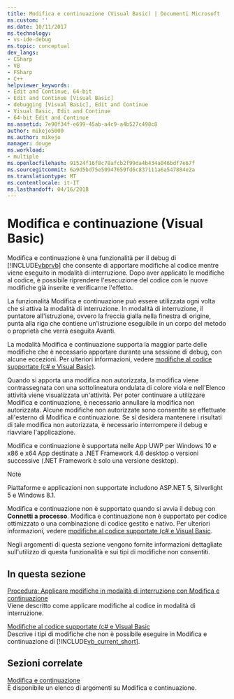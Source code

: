 ```yaml
---
title: Modifica e continuazione (Visual Basic) | Documenti Microsoft
ms.custom: ''
ms.date: 10/11/2017
ms.technology:
- vs-ide-debug
ms.topic: conceptual
dev_langs:
- CSharp
- VB
- FSharp
- C++
helpviewer_keywords:
- Edit and Continue, 64-bit
- Edit and Continue [Visual Basic]
- debugging [Visual Basic], Edit and Continue
- Visual Basic, Edit and Continue
- 64-bit Edit and Continue
ms.assetid: 7e90f34f-e699-45ab-a4c9-a4b527c498c8
author: mikejo5000
ms.author: mikejo
manager: douge
ms.workload:
- multiple
ms.openlocfilehash: 91524f16f8c78afcb2f99da4b434a046bdf7e67f
ms.sourcegitcommit: 6a9d5bd75e50947659fd6c837111a6a547884e2a
ms.translationtype: MT
ms.contentlocale: it-IT
ms.lasthandoff: 04/16/2018
---
```

# <a name="edit-and-continue-visual-basic"></a>Modifica e continuazione (Visual Basic)
Modifica e continuazione è una funzionalità per il debug di [!INCLUDE[vbprvb](../code-quality/includes/vbprvb_md.md)] che consente di apportare modifiche al codice mentre viene eseguito in modalità di interruzione. Dopo aver applicato le modifiche al codice, è possibile riprendere l'esecuzione del codice con le nuove modifiche già inserite e verificarne l'effetto.  
  
 La funzionalità Modifica e continuazione può essere utilizzata ogni volta che si attiva la modalità di interruzione. In modalità di interruzione, il puntatore all'istruzione, ovvero la freccia gialla nella finestra di origine, punta alla riga che contiene un'istruzione eseguibile in un corpo del metodo o proprietà che verrà eseguita Avanti.

 La modalità Modifica e continuazione supporta la maggior parte delle modifiche che è necessario apportare durante una sessione di debug, con alcune eccezioni. Per ulteriori informazioni, vedere [modifiche al codice supportate (c# e Visual Basic)](../debugger/supported-code-changes-csharp.md).   
  
 Quando si apporta una modifica non autorizzata, la modifica viene contrassegnata con una sottolineatura ondulata di colore viola e nell'Elenco attività viene visualizzata un'attività. Per poter continuare a utilizzare Modifica e continuazione, è necessario annullare la modifica non autorizzata. Alcune modifiche non autorizzate sono consentite se effettuate all'esterno di Modifica e continuazione. Se si desidera mantenere i risultati di tale modifica non autorizzata, è necessario interrompere il debug e riavviare l'applicazione.  
  
 Modifica e continuazione è supportata nelle App UWP per Windows 10 e x86 e x64 App destinate a .NET Framework 4.6 desktop o versioni successive (.NET Framework è solo una versione desktop).

 > [!NOTE]
 > Piattaforme e applicazioni non supportate includono ASP.NET 5, Silverlight 5 e Windows 8.1.
  
 Modifica e continuazione non è supportato quando si avvia il debug con **Connetti a processo**. Modifica e continuazione non è supportato per codice ottimizzato o una combinazione di codice gestito e nativo. Per ulteriori informazioni, vedere [modifiche al codice supportate (c# e Visual Basic](../debugger/supported-code-changes-csharp.md).
  
 Negli argomenti di questa sezione vengono fornite informazioni dettagliate sull'utilizzo di questa funzionalità e sui tipi di modifiche non consentiti.  
  
## <a name="in-this-section"></a>In questa sezione  
 [Procedura: Applicare modifiche in modalità di interruzione con Modifica e continuazione](../debugger/how-to-apply-edits-in-break-mode-with-edit-and-continue.md)  
 Viene descritto come applicare modifiche al codice in modalità di interruzione.  
  
 [Modifiche al codice supportate (c# e Visual Basic](../debugger/supported-code-changes-csharp.md)   
 Descrive i tipi di modifiche che non è possibile eseguire in Modifica e continuazione di [!INCLUDE[vb_current_short](../debugger/includes/vb_current_short_md.md)].  
  
## <a name="related-sections"></a>Sezioni correlate  
 [Modifica e continuazione](../debugger/edit-and-continue.md)  
 È disponibile un elenco di argomenti su Modifica e continuazione.